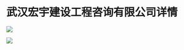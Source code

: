 # 武汉宏宇建设工程咨询有限公司详情

![][pic_1]

![][pic_2]

[pic_1]:https://github.com/miracle127/ShuZhongReport/blob/master/picture/shuzhong/bar_3.png
[pic_2]:https://github.com/miracle127/ShuZhongReport/blob/master/picture/shuzhong/relation_3.png

